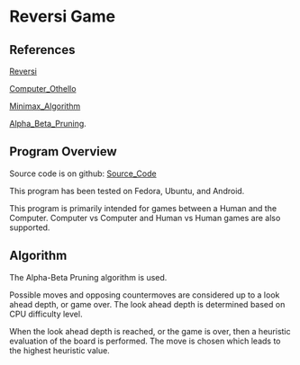 # Reversi Game

## References

[Reversi](https://en.wikipedia.org/wiki/Reversi)

[Computer_Othello](https://en.wikipedia.org/wiki/Computer_Othello)

[Minimax_Algorithm](https://en.wikipedia.org/wiki/Minimax#Combinatorial_game_theory)

[Alpha_Beta_Pruning](https://en.wikipedia.org/wiki/Alpha%E2%80%93beta_pruning).

## Program Overview

Source code is on github: [Source_Code](https://github.com/sthaid/proj_reversi)

This program has been tested on Fedora, Ubuntu, and Android.

This program is primarily intended for games between a Human and the
Computer. Computer vs Computer and Human vs Human games are also supported.

## Algorithm

The Alpha-Beta Pruning algorithm is used.

Possible moves and opposing countermoves are considered up to a look ahead depth, or game over. 
The look ahead depth is determined based on CPU difficulty level.

When the look ahead depth is reached, or the game is over, then a heuristic evaluation of the
board is performed. The move is chosen which leads to the highest heuristic value.
